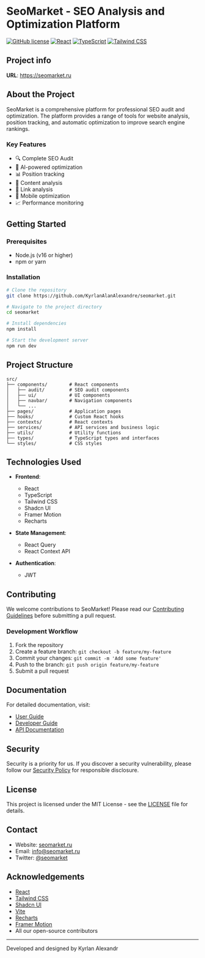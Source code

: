 
# SeoMarket - SEO Analysis and Optimization Platform

[![GitHub license](https://img.shields.io/github/license/KyrlanAlanAlexandre/seomarket)](https://github.com/KyrlanAlanAlexandre/seomarket/blob/main/LICENSE)
[![React](https://img.shields.io/badge/React-v18.3-blue)](https://reactjs.org/)
[![TypeScript](https://img.shields.io/badge/TypeScript-v5.0-blue)](https://www.typescriptlang.org/)
[![Tailwind CSS](https://img.shields.io/badge/Tailwind-v3.3-blue)](https://tailwindcss.com/)

## Project info

**URL**: https://seomarket.ru

## About the Project

SeoMarket is a comprehensive platform for professional SEO audit and optimization. The platform provides a range of tools for website analysis, position tracking, and automatic optimization to improve search engine rankings.

### Key Features

- 🔍 Complete SEO Audit
- 🚀 AI-powered optimization
- 📊 Position tracking
- 📝 Content analysis
- 🔗 Link analysis
- 📱 Mobile optimization
- 📈 Performance monitoring

## Getting Started

### Prerequisites

- Node.js (v16 or higher)
- npm or yarn

### Installation

```bash
# Clone the repository
git clone https://github.com/KyrlanAlanAlexandre/seomarket.git

# Navigate to the project directory
cd seomarket

# Install dependencies
npm install

# Start the development server
npm run dev
```

## Project Structure

```
src/
├── components/        # React components
│   ├── audit/         # SEO audit components
│   ├── ui/            # UI components
│   ├── navbar/        # Navigation components
│   └── ...
├── pages/             # Application pages
├── hooks/             # Custom React hooks
├── contexts/          # React contexts
├── services/          # API services and business logic
├── utils/             # Utility functions
├── types/             # TypeScript types and interfaces
└── styles/            # CSS styles
```

## Technologies Used

- **Frontend**:
  - React
  - TypeScript
  - Tailwind CSS
  - Shadcn UI
  - Framer Motion
  - Recharts

- **State Management**:
  - React Query
  - React Context API

- **Authentication**:
  - JWT

## Contributing

We welcome contributions to SeoMarket! Please read our [Contributing Guidelines](CONTRIBUTING.md) before submitting a pull request.

### Development Workflow

1. Fork the repository
2. Create a feature branch: `git checkout -b feature/my-feature`
3. Commit your changes: `git commit -m 'Add some feature'`
4. Push to the branch: `git push origin feature/my-feature`
5. Submit a pull request

## Documentation

For detailed documentation, visit:

- [User Guide](https://seomarket.ru/documentation/user-guide)
- [Developer Guide](https://seomarket.ru/documentation/developer-guide)
- [API Documentation](https://seomarket.ru/documentation/api)

## Security

Security is a priority for us. If you discover a security vulnerability, please follow our [Security Policy](SECURITY.md) for responsible disclosure.

## License

This project is licensed under the MIT License - see the [LICENSE](LICENSE) file for details.

## Contact

- Website: [seomarket.ru](https://seomarket.ru)
- Email: [info@seomarket.ru](mailto:info@seomarket.ru)
- Twitter: [@seomarket](https://twitter.com/seomarket)

## Acknowledgements

- [React](https://reactjs.org/)
- [Tailwind CSS](https://tailwindcss.com/)
- [Shadcn UI](https://ui.shadcn.com/)
- [Vite](https://vitejs.dev/)
- [Recharts](https://recharts.org/)
- [Framer Motion](https://www.framer.com/motion/)
- All our open-source contributors

---

Developed and designed by Kyrlan Alexandr
